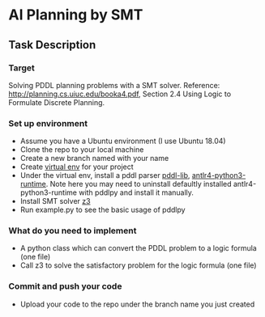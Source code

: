 # AI Planning by SMT

## Task Description
### Target
Solving PDDL planning problems with a SMT solver. Reference: http://planning.cs.uiuc.edu/booka4.pdf, Section 2.4 Using 
Logic to Formulate Discrete Planning.

### Set up environment
- Assume you have a Ubuntu environment (I use Ubuntu 18.04)
- Clone the repo to your local machine
- Create a new branch named with your name
- Create [virtual env](https://virtualenv.pypa.io/en/latest/) for your project
- Under the virtual env, install a pddl parser [pddl-lib](https://github.com/hfoffani/pddl-lib), [antlr4-python3-runtime](https://pypi.org/project/antlr4-python3-runtime/). 
Note here you may need to uninstall defaultly installed antlr4-python3-runtime with pddlpy and install it manually.
- Install SMT solver [z3](https://github.com/Z3Prover/z3)
- Run example.py to see the basic usage of pddlpy

### What do you need to implement
- A python class which can convert the PDDL problem to a logic formula (one file)
- Call z3 to solve the satisfactory problem for the logic formula (one file)

### Commit and push your code
- Upload your code to the repo under the branch name you just created


